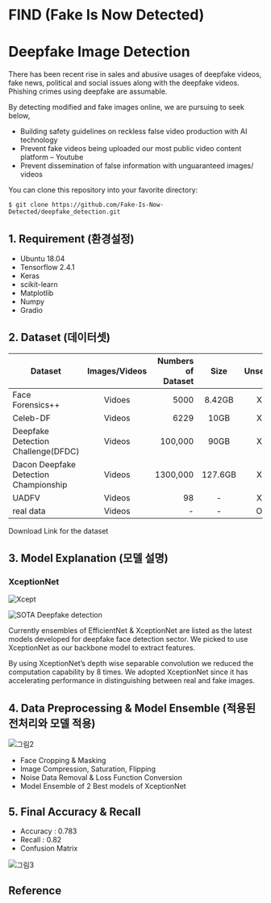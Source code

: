 # FIND (Fake Is Now Detected)
# Deepfake Image Detection 

There has been recent rise in sales and abusive usages of deepfake videos, fake news, political and social issues along with the deepfake videos.    Phishing crimes using deepfake are assumable.     

By detecting modified and fake images online, we are pursuing to seek below, 

* Building safety guidelines on reckless false video production with AI technology
* Prevent fake videos being uploaded our most public video content platform – Youtube
* Prevent dissemination of false information with unguaranteed images/ videos     

You can clone this repository into your favorite directory:
```
$ git clone https://github.com/Fake-Is-Now-Detected/deepfake_detection.git
```

## 1. Requirement (환경설정)
* Ubuntu 18.04
* Tensorflow 2.4.1
* Keras
* scikit-learn
* Matplotlib
* Numpy
* Gradio

## 2. Dataset (데이터셋)
Dataset|Images/Videos|Numbers of Dataset|Size|Unseen|Link to Download 
---|:-------:|---:|:----:|:------:|:----:
Face Forensics++|Vidoes|5000|8.42GB|X|[LINK](https://docs.google.com/forms/d/e/1FAIpQLSdRRR3L5zAv6tQ_CKxmK4W96tAab_pfBu2EKAgQbeDVhmXagg/viewform)
Celeb-DF|Videos|6229|10GB|X|[LINK](https://docs.google.com/forms/d/e/1FAIpQLScoXint8ndZXyJi2Rcy4MvDHkkZLyBFKN43lTeyiG88wrG0rA/viewform)
Deepfake Detection Challenge(DFDC)|Videos|100,000|90GB|X|[LINK](https://ai.facebook.com/datasets/dfdc)
Dacon Deepfake Detection Championship|Videos|1300,000|127.6GB|X|[LINK](https://dacon.io/competitions/official/235655/data)
UADFV|Videos|98|-|X|-
real data|Videos|-|-|O|-

Download Link for the dataset

## 3. Model Explanation (모델 설명)
### XceptionNet
![Xcept](https://img1.daumcdn.net/thumb/R1280x0/?scode=mtistory2&fname=https%3A%2F%2Fblog.kakaocdn.net%2Fdn%2FcURENc%2FbtqGdQ4oEj2%2F7kbxgeNBccVQSZMbYZn2Kk%2Fimg.png)

![SOTA Deepfake detection](https://user-images.githubusercontent.com/76925087/122522090-873fd280-d050-11eb-9f81-1fde7a3b1714.png)

Currently ensembles of EfficientNet & XceptionNet are listed as the latest models developed for deepfake face detection sector. We picked to use XceptionNet as our backbone model to extract features. 

By using XceptionNet’s depth wise separable convolution we reduced the computation capability by 8 times.  We adopted XceptionNet since it has accelerating performance in distinguishing between real and fake images. 


## 4. Data Preprocessing & Model Ensemble (적용된 전처리와 모델 적용)

![그림2](https://user-images.githubusercontent.com/76925087/122522214-aa6a8200-d050-11eb-8145-3e97bdf00010.png)

* Face Cropping & Masking
* Image Compression, Saturation, Flipping 
* Noise Data Removal & Loss Function Conversion
* Model Ensemble of 2 Best models of XceptionNet


## 5. Final Accuracy & Recall 

* Accuracy : 0.783
* Recall : 0.82
* Confusion Matrix

![그림3](https://user-images.githubusercontent.com/76925087/122522877-63c95780-d051-11eb-83a9-5b65fa700f09.png)


## Reference

